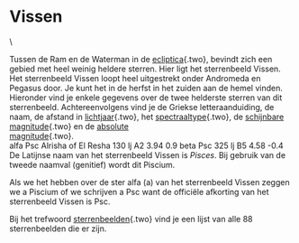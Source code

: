 # Vissen

\

Tussen de Ram en de Waterman in de [ecliptica](ecliptic.html){.two},
bevindt zich een gebied met heel weinig heldere sterren. Hier ligt het
sterrenbeeld Vissen. Het sterrenbeeld Vissen loopt heel uitgestrekt
onder Andromeda en Pegasus door. Je kunt het in de herfst in het zuiden
aan de hemel vinden.\
Hieronder vind je enkele gegevens over de twee helderste sterren van dit
sterrenbeeld. Achtereenvolgens vind je de Griekse letteraanduiding, de
naam, de afstand in [lichtjaar](lichtjaa.html){.two}, het
[spectraaltype](spectraa.html){.two}, de [schijnbare
magnitude](magnitud.html){.two} en de [absolute\
magnitude](absolute.html){.two}.\
alfa Psc Alrisha of El Resha 130 lj A2 3.94 0.9 beta Psc 325 lj B5 4.58
-0.4 De Latijnse naam van het sterrenbeeld Vissen is *Pisces*. Bij
gebruik van de tweede naamval (genitief) wordt dit Piscium.

Als we het hebben over de ster alfa (a) van het sterrenbeeld Vissen
zeggen we a Piscium of we schrijven a Psc want de officiële afkorting
van het sterrenbeeld Vissen is Psc.

Bij het trefwoord [sterrenbeelden](sterrenb.html){.two} vind je een
lijst van alle 88 sterrenbeelden die er zijn.
